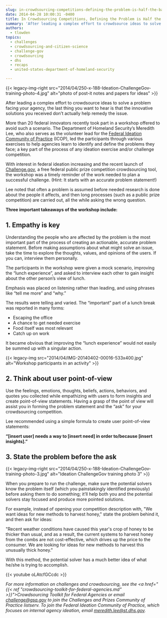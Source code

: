 ```yaml
---
slug: in-crowdsourcing-competitions-defining-the-problem-is-half-the-battle
date: 2014-04-28 10:00:31 -0400
title: In Crowdsourcing Competitions, Defining the Problem is Half the Battle
summary: 'After leading a complex effort to crowdsource ideas to solve a problem facing your agency, the last thing you want to hear is that the innovative solutions you received don’t actually help remedy the issue. More than 20 federal innovators recently took part in'
authors:
  - tlowden
topics:
  - challenges
  - crowdsourcing-and-citizen-science
  - challenge-gov
  - crowdsourcing
  - dhs
  - recaps
  - united-states-department-of-homeland-security

---
```


{{< legacy-img-right src="2014/04/250-x-188-Ideation-ChallengeGov-training-photo-4.jpg" alt="photo of post-it notes and papers for ideas" >}}

After leading a complex effort to crowdsource ideas to solve a problem facing your agency, the last thing you want to hear is that the innovative solutions you received don’t actually help remedy the issue.

More than 20 federal innovators recently took part in a workshop offered to avoid such a scenario. The Department of Homeland Security’s Meredith Lee, who also serves as the volunteer lead for the <a href="https://max.omb.gov/community/display/Planning/Ideation+Community+of+Practice+%28Idea+Generation+Tools%29">Federal Ideation Community of Practice</a> (ICOP), led the participants through various exercises to help agencies learn to identify and define the problems they face; a key part of the process of any ideation exercise and/or challenge competition.

With interest in federal ideation increasing and the recent launch of <a href="https://www.challenge.gov/">Challenge.gov</a>, a free federal public prize competition crowdsourcing tool, the workshop was a timely reminder of the work needed to plan a successful challenge. (Hint: It starts with an accurate problem statement!)

Lee noted that often a problem is assumed before needed research is done about the people it affects, and then long processes (such as a public prize competition) are carried out, all the while asking the wrong question.

**Three important takeaways of the workshop include:**

## 1. Empathy is key

Understanding the people who are affected by the problem is the most important part of the process of creating an actionable, accurate problem statement. Before making assumptions about what might solve an issue, take the time to explore the thoughts, values, and opinions of the users. If you can, interview them personally.

The participants in the workshop were given a mock scenario, improving the “lunch experience”, and asked to interview each other to gain insight about the other person’s view of lunch.

Emphasis was placed on listening rather than leading, and using phrases like “tell me more” and “why.”

The results were telling and varied.  The &#8220;important&#8221; part of a lunch break was reported in many forms:

  * Escaping the office
  * A chance to get needed exercise
  * Food itself was most relevant
  * Catch up on work

It became obvious that improving the “lunch experience” would not easily be summed up with a singular action.

{{< legacy-img src="2014/04/IMG-20140402-00016-533x400.jpg" alt="Workshop participants in an activity" >}}

## 2. Think about user point-of-view

Use the feelings, emotions, thoughts, beliefs, actions, behaviors, and quotes you collected while empathizing with users to form insights and create point-of-view statements. Having a grasp of the point of view will assist you in forming the problem statement and the “ask” for your crowdsourcing competition.

Lee recommended using a simple formula to create user point-of-view statements:

 **“[insert user] needs a way to [insert need] in order to/because [insert insights].”**

## 3. State the problem before the ask

{{< legacy-img-right src="2014/04/250-x-188-Ideation-ChallengeGov-training-photo-3.jpg" alt="Ideation ChallengeGov training photo 3" >}}

When you prepare to run the challenge, make sure the potential solvers know the problem itself (which you painstakingly identified previously) before asking them to do something; it’ll help both you and the potential solvers stay focused and produce more pointed solutions.

For example, instead of opening your competition description with, "We want ideas for new methods to harvest honey," state the problem behind it, and then ask for ideas:

"Recent weather conditions have caused this year's crop of honey to be thicker than usual, and as a result, the current systems to harvest honey from the combs are not cost-effective, which drives up the price to the consumer. We are looking for ideas for new methods to harvest this unusually thick honey."

With this method, the potential solver has a much better idea of what he/she is trying to accomplish.

{{< youtube oLAtcfGCcdc >}}

*For more information on challenges and crowdsourcing, see the <a href="{{< ref "crowdsourcing-toolkit-for-federal-agencies.md" >}}">Crowdsourcing Toolkit for Federal Agencies</a> or email <a href="mailto:challenge@gsa.gov">challenge@gsa.gov</a> to join the Challenges and Prizes Community of Practice listserv. To join the Federal Ideation Community of Practice, which focuses on internal agency ideation, email <a href="mailto:meredith.lee@st.dhs.gov">meredith.lee@st.dhs.gov</a>.*
